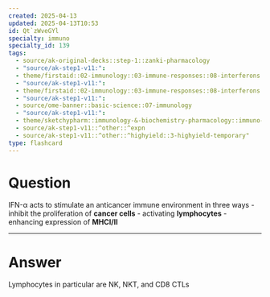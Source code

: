 ```yaml
---
created: 2025-04-13
updated: 2025-04-13T10:53
id: Qt`zWveGYl
specialty: immuno
specialty_id: 139
tags:
  - source/ak-original-decks::step-1::zanki-pharmacology
  - "source/ak-step1-v11:": 
  - theme/firstaid::02-immunology::03-immune-responses::08-interferons
  - "source/ak-step1-v11:": 
  - theme/firstaid::02-immunology::03-immune-responses::08-interferons::ifn-a
  - "source/ak-step1-v11:": 
  - source/ome-banner::basic-science::07-immunology
  - "source/ak-step1-v11:": 
  - theme/sketchypharm::immunology-&-biochemistry-pharmacology::immuno-stimulants-&-biochemistry-pharmacology::immunostimulants-(interferons,cytokine-therapy)
  - source/ak-step1-v11::^other::^expn
  - source/ak-step1-v11::^other::^highyield::3-highyield-temporary"
type: flashcard
---
```


# Question
IFN-α acts to stimulate an anticancer immune environment in three ways   - inhibit the proliferation of **cancer cells** - activating **lymphocytes** - enhancing expression of **MHCI/II**

---

# Answer
Lymphocytes in particular are NK, NKT, and CD8 CTLs